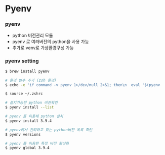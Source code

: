# Pyenv

### pyenv

-   python 버전관리 모듈
-   pyenv 로 여러버전의 python을 사용 가능
-   추가로 venv로 가상환경구성 가능

### pyenv setting

```zsh
$ brew install pyenv
```

```zsh
# 환경 변수 추가 (zsh 환경)
$ echo -e 'if command -v pyenv 1>/dev/null 2>&1; then\n  eval "$(pyenv init -)"\nfi' >> ~/.zshrc

$ source ~/.zshrc
```

```zsh
# 설치가능한 python 버전확인
$ pyenv install --list

# pyenv 를 이용해 python 설치
$ pyenv install 3.9.4

# pyenv에서 관리하고 있는 python버전 목록 확인
$ pyenv versions

# pyenv 를 이용한 특정 버전 활성화
$ pyenv global 3.9.4
```
